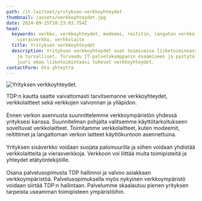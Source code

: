 ```yaml
---
path: /it-laitteet/yrityksen-verkkoyhteydet
thumbnail: /assets/verkkoyhteydet.jpg
date: 2024-09-25T10:23:03.754Z
head:
  keywords: verkko, verkkoyhteydet, modeemi, reititin, langaton verkko, palomuuri,
    vierasverkko, verkkolaite
  title: Yrityksen verkkoyhteydet
  description: Yrityksen verkkoyhteydet ovat toimivassa liiketoiminnassa toimivat
    ja turvalliset. Turvaudu IT-palvelukumppanin osaamiseen ja pystytä kanssamme
    juuri omaa liiketoimintaasi tukevat verkkoyhteydet.
contactForm: Ota yhteyttä
---
```

![Yrityksen verkkoyhteydet.](/assets/verkkoyhteydet.jpg)

T﻿DP:n kautta saatte vaivattomasti tarvitsemanne verkkoyhteydet, verkkolaitteet sekä verkkojen valvonnan ja ylläpidon.\
\
E﻿nnen verkon asennusta suunnittelemme verkkoympäristön yhdessä yrityksesi kanssa. Suunnitelman pohjalta valitsemme käyttötarkoitukseen soveltuvat verkkolaitteet. Toimitamme verkkolaitteet, kuten modeemit, reitittimet ja langattoman verkon laitteet käyttökuntoon asennettuina.\
\
Y﻿rityksen sisäverkko voidaan suojata palomuurilla ja siihen voidaan yhdistää verkkolaitteita ja vierasverkkoja. Verkkoon voi liittää muita toimipisteitä ja yhteydet etätyöntekijöille.\
\
O﻿sana palvelusopimusta TDP hallinnoi ja valvoo asiakkaan verkkoympäristöä. Palvelusopimuksella myös nykyinen verkkoympäristö voidaan siirtää TDP:n hallintaan. Palvelumme skaalautuu pienen yrityksen tarpeista useamman toimipisteen ympäristöihin.